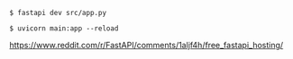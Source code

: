 ``` 
$ fastapi dev src/app.py
```

```
$ uvicorn main:app --reload
```

https://www.reddit.com/r/FastAPI/comments/1aljf4h/free_fastapi_hosting/
